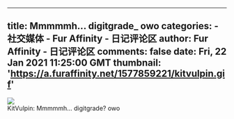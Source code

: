 
---
title: Mmmmmh... digitgrade_ owo
categories: 
    - 社交媒体
    - Fur Affinity - 日记评论区
author: Fur Affinity - 日记评论区
comments: false
date: Fri, 22 Jan 2021 11:25:00 GMT
thumbnail: 'https://a.furaffinity.net/1577859221/kitvulpin.gif'
---

<div>   
<img src="https://a.furaffinity.net/1577859221/kitvulpin.gif" referrerpolicy="no-referrer"> <br> KitVulpin: Mmmmmh... digitgrade? owo  
</div>
            
